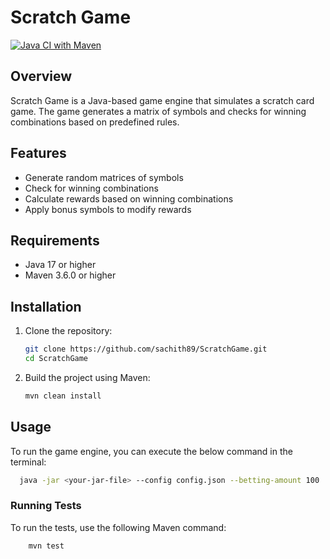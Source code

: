 # Scratch Game

[![Java CI with Maven](https://github.com/sachith89/ScratchGame/actions/workflows/maven.yml/badge.svg)](https://github.com/sachith89/ScratchGame/actions/workflows/maven.yml)

## Overview

Scratch Game is a Java-based game engine that simulates a scratch card game. The game generates a matrix of symbols and
checks for winning combinations based on predefined rules.

## Features

- Generate random matrices of symbols
- Check for winning combinations
- Calculate rewards based on winning combinations
- Apply bonus symbols to modify rewards

## Requirements

- Java 17 or higher
- Maven 3.6.0 or higher

## Installation

1. Clone the repository:
    ```sh
    git clone https://github.com/sachith89/ScratchGame.git
    cd ScratchGame
    ```

2. Build the project using Maven:
    ```sh
    mvn clean install
    ```

## Usage

To run the game engine, you can execute the below command in the terminal:

```sh
  java -jar <your-jar-file> --config config.json --betting-amount 100
```

### Running Tests

To run the tests, use the following Maven command:

```sh
    mvn test
```

